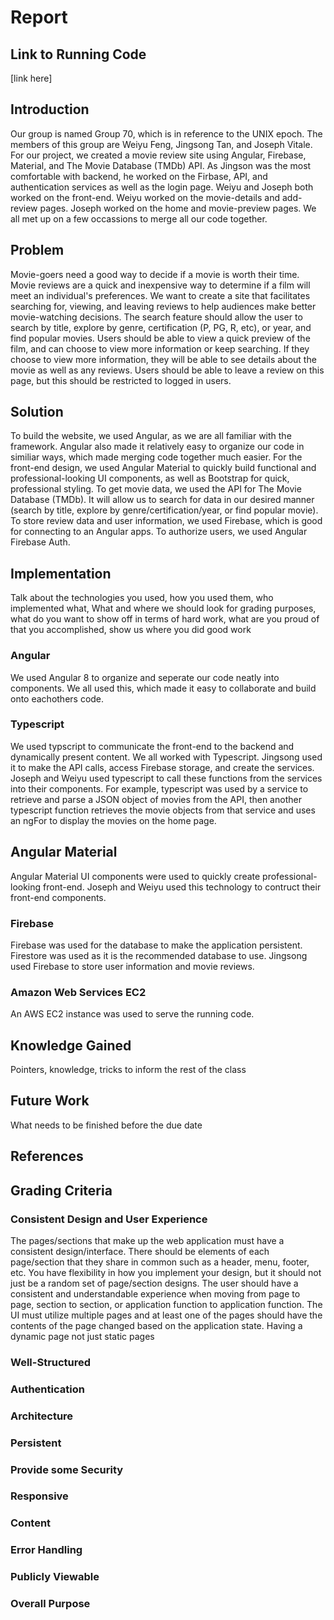 # Report

## Link to Running Code
[link here]

## Introduction
Our group is named Group 70, which is in reference to the UNIX epoch. The members of this group are Weiyu Feng, Jingsong Tan, and Joseph Vitale. For our project, we created a movie review site using Angular, Firebase, Material, and The Movie Database (TMDb) API. As Jingson was the most comfortable with backend, he worked on the Firbase, API, and authentication services as well as the login page. Weiyu and Joseph both worked on the front-end. Weiyu worked on the movie-details and add-review pages. Joseph worked on the home and movie-preview pages. We all met up on a few occassions to merge all our code together. 

## Problem
Movie-goers need a good way to decide if a movie is worth their time. Movie reviews are a quick and inexpensive way to determine if a film will meet an individual's preferences. We want to create a site that facilitates searching for, viewing, and leaving reviews to help audiences make better movie-watching decisions. The search feature should allow the user to search by title, explore by genre, certification (P, PG, R, etc), or year, and find popular movies. Users should be able to view a quick preview of the film, and can choose to view more information or keep searching. If they choose to view more information, they will be able to see details about the movie as well as any reviews. Users should be able to leave a review on this page, but this should be restricted to logged in users.

## Solution
To build the website, we used Angular, as we are all familiar with the framework. Angular also made it relatively easy to organize our code in similiar ways, which made merging code together much easier.
For the front-end design, we used Angular Material to quickly build functional and professional-looking UI components, as well as Bootstrap for quick, professional styling. 
To get movie data, we used the API for The Movie Database (TMDb). It will allow us to search for data in our desired manner (search by title, explore by genre/certification/year, or find popular movie). 
To store review data and user information, we used Firebase, which is good for connecting to an Angular apps.
To authorize users, we used Angular Firebase Auth. 

## Implementation
Talk about the technologies you used, how you used them, who implemented what, What and where we should look for grading purposes, what do you want to show off in terms of hard work, what are you proud of that you accomplished, show us where you did good work
### Angular
We used Angular 8 to organize and seperate our code neatly into components. We all used this, which made it easy to collaborate and build onto eachothers code. 
### Typescript
We used typscript to communicate the front-end to the backend and dynamically present content. We all worked with Typescript. Jingsong used it to make the API calls, access Firebase storage, and create the services. Joseph and Weiyu used typescript to call these functions from the services into their components. For example, typescript was used by a service to retrieve and parse a JSON object of movies from the API, then another typescript function retrieves the movie objects from that service and uses an ngFor to display the movies on the home page. 
## Angular Material
Angular Material UI components were used to quickly create professional-looking front-end. Joseph and Weiyu used this technology to contruct their front-end components.
### Firebase
Firebase was used for the database to make the application persistent. Firestore was used as it is the recommended database to use. Jingsong used Firebase to store user information and movie reviews. 
### Amazon Web Services EC2
An AWS EC2 instance was used to serve the running code. 

## Knowledge Gained
Pointers, knowledge, tricks to inform the rest of the class

## Future Work
What needs to be finished before the due date

## References

## Grading Criteria
### Consistent Design and User Experience  
The pages/sections that make up the web application must have a consistent design/interface. There should be elements of each page/section that they share in common such as a header, menu, footer, etc. You have flexibility in how you implement your design, but it should not just be a random set of page/section designs. The user should have a consistent and understandable experience when moving from page to page, section to section, or application function to application function.
The UI must utilize multiple pages and at least one of the pages should have the contents of the page changed based on the application state.
Having a dynamic page not just static pages 

### Well-Structured 
### Authentication 
### Architecture
### Persistent 
### Provide some Security
### Responsive 
### Content
### Error Handling
### Publicly Viewable 
### Overall Purpose
